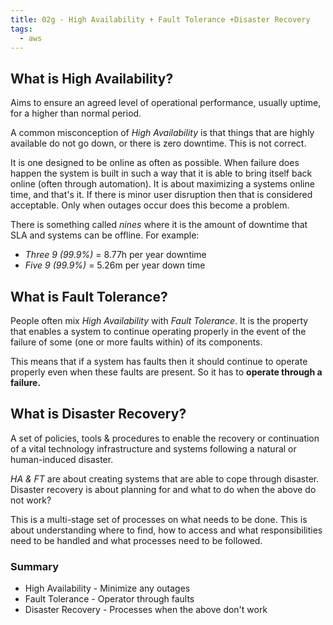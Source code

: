 ```yaml
---
title: 02g - High Availability + Fault Tolerance +Disaster Recovery
tags:
  - aws
---
```

## What is **High Availability**?

Aims to ensure an agreed level of operational performance, usually uptime, for a higher than normal period. 

A common misconception of *High Availability* is that things that are highly available do not go down, or there is zero downtime. This is not correct.

It is one designed to be online as often as possible. When failure does happen the system is built in such a way that it is able to bring itself back online (often through automation). It is about maximizing a systems online time, and that's it. If there is minor user disruption then that is considered acceptable. Only when outages occur does this become a problem.

There is something called *nines* where it is the amount of downtime that SLA and systems can be offline. For example:

- *Three 9 (99.9%)* = 8.77h per year downtime
- *Five 9 (99.9%)* = 5.26m per year down time

## What is **Fault Tolerance**?

People often mix *High Availability* with *Fault Tolerance*.
It is the property that enables a system to continue operating properly in the event of the failure of some (one or more faults within) of its components.

This means that if a system has faults then it should continue to operate properly even when these faults are present. So it has to **operate through a failure.**

## What is **Disaster Recovery**?

A set of policies, tools & procedures to enable the recovery or continuation of a vital technology infrastructure and systems following a natural or human-induced disaster.

*HA & FT* are about creating systems that are able to cope through disaster. Disaster recovery is about planning for and what to do when the above do not work? 

This is a multi-stage set of processes on what needs to be done. This is about understanding where to find, how to access and what responsibilities need to be handled and what processes need to be followed.
### Summary

- High Availability - Minimize any outages
- Fault Tolerance - Operator through faults
- Disaster Recovery - Processes when the above don't work